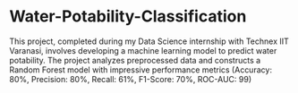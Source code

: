 # Water-Potability-Classification
This project, completed during my Data Science internship with Technex IIT Varanasi, involves developing a machine learning model to predict water potability. The project analyzes preprocessed data and constructs a Random Forest model with impressive performance metrics (Accuracy: 80%, Precision: 80%, Recall: 61%, F1-Score: 70%, ROC-AUC: 99)
